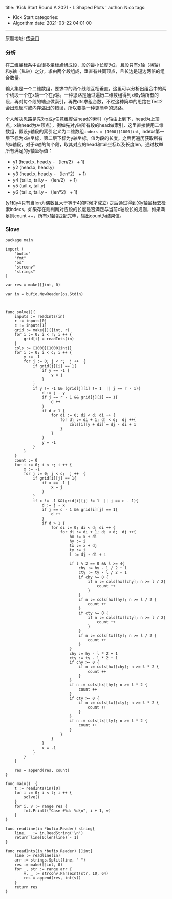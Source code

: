 title: 'Kick Start Round A 2021 -  L Shaped Plots '
author: Nico
tags:
  - Kick Start
categories:
  - Algorithm
date: 2021-03-22 04:01:00
---
原题地址: [传送门](https://codingcompetitions.withgoogle.com/kickstart/round/0000000000436140/000000000068c509)

### 分析
在二维坐标系中由很多坐标点组成段，段的最小长度为2，且段只有x轴（横轴）和y轴（纵轴）之分，求由两个段组成，垂直有共同顶点，且长边是短边两倍的组合数量。

输入集是一个二维数组，要求中的两个线段互相垂直，这里可以分析出组合中的两个线段一个在x轴一个在y轴。一种思路是通过遍历二维数组得到x和y轴所有的段，再对每个段的端点做索引，再做dfs求组合数，不过这种简单的思路在Test2会出现超时或内存溢出的错误，所以要换一种更简单的思路。

个人解决思路是先对x或y任意维度做head的索引（y轴由上到下，head为上顶点，x轴head为左顶点），例如先对y轴所有段的head做索引，这里直接使用二维数组，假设y轴段的索引定义为二维数组``indexs = [1000][1000]int``, indexs第一层下标为x轴坐标，第二层下标为y轴坐标，值为段的长度。之后再遍历获取所有的x轴段，对于x轴的每个段，取其对应的head和tail坐标以及长度len，通过枚举所有满足的y轴坐标值：
 - y1 (head.x, head.y - （len/2） + 1)
 - y2 (head.x, head.y)
 - y3 (head.x, head.y - （len*2） + 1)
 - y4 (tail.x, tail.y - （len/2） + 1)
 - y5 (tail.x, tail.y)
 - y6 (tail.x, tail.y - （len*2） + 1)

(y1和y4只有当len为偶数且大于等于4的时候才成立)
之后通过得到的y轴坐标去检索indexs，如果存在则判断对应段的长度是否满足与当前x轴段长的规则，如果满足则count ++，所有x轴段匹配完毕，输出count为结果值。
### Slove
```golang
package main

import (
	"bufio"
	"fmt"
	"os"
	"strconv"
	"strings"
)

var res = make([]int, 0)

var in = bufio.NewReader(os.Stdin)



func solve(){
	inputs := readInts(in)
	r := inputs[0]
	c := inputs[1]
	grid := make([][]int, r)
	for i := 0; i < r; i ++ {
		grid[i] = readInts(in)
	}
	cols := [1000][1000]int{}
	for i := 0; i < c; i ++ {
		y := -1
		for j := 0; j < r;	j ++  {
			if grid[j][i] == 1{
				if y == -1 {
					y = j
				}
			}
			if y != -1 && (grid[j][i] != 1  || j == r - 1){
				d := j - y
				if j == r - 1 && grid[j][i] == 1{
					d ++
				}
				if d > 1 {
					for di := 0; di < d; di ++ {
						for dj := di + 1; dj < d;  dj ++{
							cols[i][y + di] = dj - di + 1
						}
					}
				}
				y = -1
			}
		}
	}
	count := 0
	for i := 0; i < r; i ++ {
		x := -1
		for j := 0; j < c;	j ++  {
			if grid[i][j] == 1{
				if x == -1 {
					x = j
				}
			}
			if x != -1 &&(grid[i][j] != 1  || j == c - 1){
				d := j - x
				if j == c - 1 && grid[i][j] == 1{
					d ++
				}
				if d > 1 {
					for di := 0; di < d; di ++ {
						for dj := di + 1; dj < d;  dj ++{
							hx := x + di
							hy := i
							tx := x + dj
							ty := i
							l := dj - di + 1

							if l % 2 == 0 && l >= 4{
								chy := hy - l / 2 + 1
								cty := ty - l / 2 + 1
								if chy >= 0 {
									if n := cols[hx][chy]; n >= l / 2{
										count ++
									}
								}
								if n := cols[hx][hy]; n >= l / 2 {
									count ++
								}
								if cty >= 0 {
									if n := cols[tx][cty]; n >= l / 2{
										count ++
									}
								}
								if n := cols[tx][ty]; n >= l / 2 {
									count ++
								}
							}
							chy := hy - l * 2 + 1
							cty := ty - l * 2 + 1
							if chy >= 0 {
								if n := cols[hx][chy]; n >= l * 2 {
									count ++
								}
							}
							if n := cols[hx][hy]; n >= l * 2 {
								count ++
							}
							if cty >= 0 {
								if n := cols[tx][cty]; n >= l * 2 {
									count ++
								}
							}
							if n := cols[tx][ty]; n >= l * 2 {
								count ++
							}
						}
					}
				}
				x = -1
			}
		}
	}

	res = append(res, count)
}

func main()  {
	t := readInts(in)[0]
	for i := 0; i < t; i ++ {
		solve()
	}
	for i, v := range res {
		fmt.Printf("Case #%d: %d\n", i + 1, v)
	}
}

func readline(in *bufio.Reader) string{
	line, _ := in.ReadString('\n')
	return line[0:len(line) - 1]
}

func readInts(in *bufio.Reader) []int{
	line := readline(in)
	arr := strings.Split(line, " ")
	res := make([]int, 0)
	for _, str := range arr {
		v, _ := strconv.ParseInt(str, 10, 64)
		res = append(res, int(v))
	}
	return res
}
```